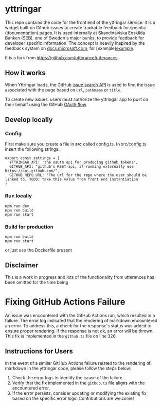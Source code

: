 # yttringar

This repo contains the code for the front end of the yttringar service. It is a widget built on Github issues to create trackable feedback for specific (documentation) pages. It is used internally at Skandinaviska Enskilda Banken (SEB), one of Sweden's major banks, to provide feedback for developer specific information. The concept is heavily inspired by the feedback system on [docs.microsoft.com](https://docs.microsoft.com), for [example][example](https://docs.microsoft.com/en-us/azure/devops/pipelines/apps/cd/deploy-docker-webapp?view=azure-devops&tabs=java#feedback).

It is a fork from https://github.com/utterance/utterances.

## How it works

When Yttringar loads, the GitHub [issue search API](https://developer.github.com/v3/search/#search-issues) is used to find the issue associated with the page based on `url`, `pathname` or `title`.

To create new issues, users must authorize the yttringar app to post on their behalf using the GitHub [OAuth flow](https://developer.github.com/v3/oauth/#web-application-flow).

## Develop locally

### Config

First make sure you create a file in **src** called config.ts. In src/config.ts insert the following strings:

```
export const settings = {
  YTTRINGAR_API: 'the oauth api for producing github tokens',
  GITHUB_API: "github's REST-api, if running externally use https://api.github.com/",
  GITHUB_REPO_URL: 'The url for the repo where the user should be linked to. TODO: take this value from front end instantiation'
}
```

<!-- TODO: create default config values -->

### Run locally

```
npm run dev
npm run build
npm run start
```

### Build for production

```
npm run build
npm run start
```

or just use the Dockerfile present

## Disclaimer

This is a work in progress and lots of the functionality from utterances has been omitted for the time being
# Fixing GitHub Actions Failure
An issue was encountered with the GitHub Actions run, which resulted in a failure. The error log indicated that the rendering of markdown encountered an error. To address this, a check for the response's status was added to ensure proper rendering. If the response is not ok, an error will be thrown. This fix is implemented in the `github.ts` file on line 326.
## Instructions for Users
In the event of a similar GitHub Actions failure related to the rendering of markdown in the yttringar code, please follow the steps below:
1. Check the error logs to identify the cause of the failure.
2. Verify that the fix implemented in the `github.ts` file aligns with the encountered error.
3. If the error persists, consider updating or modifying the existing fix based on the specific error logs.
Contributions are welcome!
